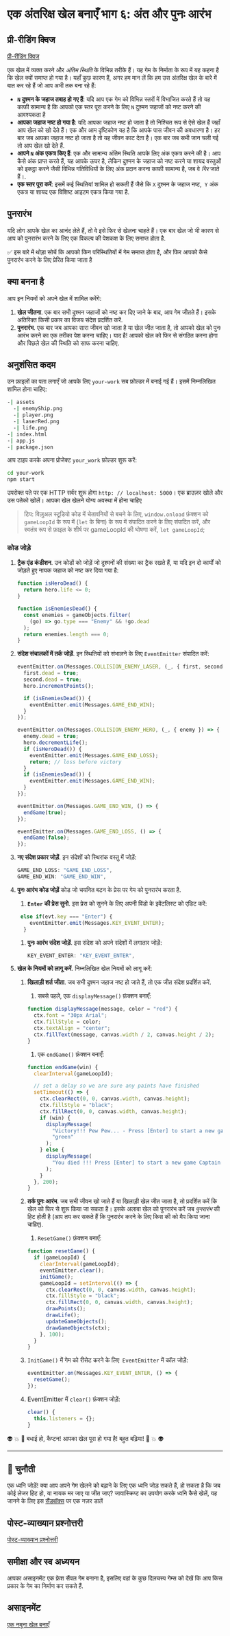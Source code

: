 # एक अंतरिक्ष खेल बनाएँ भाग ६: अंत और पुनः आरंभ

## प्री-रीडिंग क्विज

[प्री-रीडिंग क्विज](https://calm-wave-0d1a32b03.1.azurestaticapps.net/quiz/39?loc=hi)

एक खेल में व्यक्त करने और _अंतिम स्थिति_ के विभिन्न तरीके हैं। यह गेम के निर्माता के रूप में यह कहना है कि खेल क्यों समाप्त हो गया है। यहाँ कुछ कारण हैं, अगर हम मान लें कि हम उस अंतरिक्ष खेल के बारे में बात कर रहे हैं जो आप अभी तक बना रहे हैं:

- **`N` दुश्मन के जहाज तबाह हो गए हैं**: यदि आप एक गेम को विभिन्न स्तरों में विभाजित करते हैं तो यह काफी सामान्य है कि आपको एक स्तर पूरा करने के लिए `N` दुश्मन जहाजों को नष्ट करने की आवश्यकता है
- **आपका जहाज नष्ट हो गया है**: यदि आपका जहाज नष्ट हो जाता है तो निश्चित रूप से ऐसे खेल हैं जहाँ आप खेल को खो देते हैं। एक और आम दृष्टिकोण यह है कि आपके पास जीवन की अवधारणा है। हर बार जब आपका जहाज नष्ट हो जाता है तो यह जीवन काट देता है। एक बार जब सभी जान चली गई तो आप खेल खो देते हैं.
- **आपने `N` अंक एकत्र किए हैं**: एक और सामान्य अंतिम स्थिति आपके लिए अंक एकत्र करने की है। आप कैसे अंक प्राप्त करते हैं, यह आपके ऊपर है, लेकिन दुश्मन के जहाज को नष्ट करने या शायद वस्तुओं को इकट्ठा करने जैसी विभिन्न गतिविधियों के लिए अंक प्रदान करना काफी सामान्य है, जब वे _गिर_ जाते हैं।.
- **एक स्तर पूरा करें**: इसमें कई स्थितियां शामिल हो सकती हैं जैसे कि `X` दुश्मन के जहाज नष्ट,` Y` अंक एकत्र या शायद एक विशिष्ट आइटम एकत्र किया गया है.

## पुनरारंभ

यदि लोग आपके खेल का आनंद लेते हैं, तो वे इसे फिर से खेलना चाहते हैं। एक बार खेल जो भी कारण से आप को पुनरारंभ करने के लिए एक विकल्प की पेशकश के लिए समाप्त होता है.

✅ इस बारे में थोड़ा सोचें कि आपको किन परिस्थितियों में गेम समाप्त होता है, और फिर आपको कैसे पुनरारंभ करने के लिए प्रेरित किया जाता है

## क्या बनना है

आप इन नियमों को अपने खेल में शामिल करेंगे:

1. **खेल जीतना**. एक बार सभी दुश्मन जहाजों को नष्ट कर दिए जाने के बाद, आप गेम जीतते हैं। इसके अतिरिक्त किसी प्रकार का विजय संदेश प्रदर्शित करें.
1. **पुनरारंभ**. एक बार जब आपका सारा जीवन खो जाता है या खेल जीत जाता है, तो आपको खेल को पुनः आरंभ करने का एक तरीका पेश करना चाहिए। याद है! आपको खेल को फिर से संगठित करना होगा और पिछले खेल की स्थिति को साफ करना चाहिए.

## अनुशंसित कदम

उन फ़ाइलों का पता लगाएँ जो आपके लिए `your-work` सब फ़ोल्डर में बनाई गई हैं। इसमें निम्नलिखित शामिल होना चाहिए:

```bash
-| assets
  -| enemyShip.png
  -| player.png
  -| laserRed.png
  -| life.png
-| index.html
-| app.js
-| package.json
```

आप टाइप करके अपना प्रोजेक्ट `your_work` फ़ोल्डर शुरू करें:

```bash
cd your-work
npm start
```

उपरोक्त पते पर एक HTTP सर्वर शुरू होगा `http: // localhost: 5000`। एक ब्राउज़र खोले और उस पतेको खोलें। आपका खेल खेलने योग्य अवस्था में होना चाहिए

> टिप: विज़ुअल स्टूडियो कोड में चेतावनियों से बचने के लिए, `window.onload` फ़ंक्शन को` gameLoopId` के रूप में (`let` के बिना) के रूप में संपादित करने के लिए संपादित करें, और स्वतंत्र रूप से फ़ाइल के शीर्ष पर gameLoopId की घोषणा करें, `let gameLoopId`;

### कोड जोड़े

1. **ट्रैक एंड कंडीशन**. उन कोडों को जोड़ें जो दुश्मनों की संख्या का ट्रैक रखते हैं, या यदि इन दो कार्यों को जोड़ते हुए नायक जहाज को नष्ट कर दिया गया है:

   ```javascript
   function isHeroDead() {
     return hero.life <= 0;
   }

   function isEnemiesDead() {
     const enemies = gameObjects.filter(
       (go) => go.type === "Enemy" && !go.dead
     );
     return enemies.length === 0;
   }
   ```

1. **संदेश संचालकों में तर्क जोड़ें**. इन स्थितियों को संभालने के लिए `EventEmitter` संपादित करें:

   ```javascript
   eventEmitter.on(Messages.COLLISION_ENEMY_LASER, (_, { first, second }) => {
     first.dead = true;
     second.dead = true;
     hero.incrementPoints();

     if (isEnemiesDead()) {
       eventEmitter.emit(Messages.GAME_END_WIN);
     }
   });

   eventEmitter.on(Messages.COLLISION_ENEMY_HERO, (_, { enemy }) => {
     enemy.dead = true;
     hero.decrementLife();
     if (isHeroDead()) {
       eventEmitter.emit(Messages.GAME_END_LOSS);
       return; // loss before victory
     }
     if (isEnemiesDead()) {
       eventEmitter.emit(Messages.GAME_END_WIN);
     }
   });

   eventEmitter.on(Messages.GAME_END_WIN, () => {
     endGame(true);
   });

   eventEmitter.on(Messages.GAME_END_LOSS, () => {
     endGame(false);
   });
   ```

1. **नए संदेश प्रकार जोड़ें**. इन संदेशों को स्थिरांक वस्तु में जोड़ें:

   ```javascript
   GAME_END_LOSS: "GAME_END_LOSS",
   GAME_END_WIN: "GAME_END_WIN",
   ```

1. **पुनः आरंभ कोड जोड़ें** कोड जो चयनित बटन के प्रेस पर गेम को पुनरारंभ करता है.

   1. **`Enter` की प्रेस सुनो**. इस प्रेस को सुनने के लिए अपनी विंडो के इवेंटलिस्ट को एडिट करें:

   ```javascript
    else if(evt.key === "Enter") {
       eventEmitter.emit(Messages.KEY_EVENT_ENTER);
     }
   ```

   1. **पुनः आरंभ संदेश जोड़ें**. इस संदेश को अपने संदेशों में लगातार जोड़ें:

      ```javascript
      KEY_EVENT_ENTER: "KEY_EVENT_ENTER",
      ```

1. **खेल के नियमों को लागू करें**. निम्नलिखित खेल नियमों को लागू करें:

   1. **खिलाड़ी शर्त जीता**. जब सभी दुश्मन जहाज नष्ट हो जाते हैं, तो एक जीत संदेश प्रदर्शित करें.

      1. सबसे पहले, एक `displayMessage()` फ़ंक्शन बनाएँ:

      ```javascript
      function displayMessage(message, color = "red") {
        ctx.font = "30px Arial";
        ctx.fillStyle = color;
        ctx.textAlign = "center";
        ctx.fillText(message, canvas.width / 2, canvas.height / 2);
      }
      ```

      1. एक `endGame()` फ़ंक्शन बनाएँ:

      ```javascript
      function endGame(win) {
        clearInterval(gameLoopId);

        // set a delay so we are sure any paints have finished
        setTimeout(() => {
          ctx.clearRect(0, 0, canvas.width, canvas.height);
          ctx.fillStyle = "black";
          ctx.fillRect(0, 0, canvas.width, canvas.height);
          if (win) {
            displayMessage(
              "Victory!!! Pew Pew... - Press [Enter] to start a new game Captain Pew Pew",
              "green"
            );
          } else {
            displayMessage(
              "You died !!! Press [Enter] to start a new game Captain Pew Pew"
            );
          }
        }, 200);
      }
      ```

   1. **तर्क पुनः आरंभ**. जब सभी जीवन खो जाते हैं या खिलाड़ी खेल जीत जाता है, तो प्रदर्शित करें कि खेल को फिर से शुरू किया जा सकता है। इसके अलावा खेल को पुनरारंभ करें जब _पुनरारंभ_ की हिट होती है (आप तय कर सकते हैं कि पुनरारंभ करने के लिए किस की को मैप किया जाना चाहिए).

      1. `ResetGame()` फ़ंक्शन बनाएँ:

      ```javascript
      function resetGame() {
        if (gameLoopId) {
          clearInterval(gameLoopId);
          eventEmitter.clear();
          initGame();
          gameLoopId = setInterval(() => {
            ctx.clearRect(0, 0, canvas.width, canvas.height);
            ctx.fillStyle = "black";
            ctx.fillRect(0, 0, canvas.width, canvas.height);
            drawPoints();
            drawLife();
            updateGameObjects();
            drawGameObjects(ctx);
          }, 100);
        }
      }
      ```

   1. `InitGame()` में गेम को रीसेट करने के लिए` EventEmitter` में कॉल जोड़ें:

      ```javascript
      eventEmitter.on(Messages.KEY_EVENT_ENTER, () => {
        resetGame();
      });
      ```

   1. EventEmitter में `clear()` फ़ंक्शन जोड़ें:

      ```javascript
      clear() {
        this.listeners = {};
      }
      ```

👽 💥 🚀 बधाई हो, कैप्टन! आपका खेल पूरा हो गया है! बहुत बढ़िया! 🚀 💥 👽

---

## 🚀 चुनौती

एक ध्वनि जोड़ें! क्या आप अपने गेम खेलने को बढ़ाने के लिए एक ध्वनि जोड़ सकते हैं, हो सकता है कि जब कोई लेजर हिट हो, या नायक मर जाए या जीत जाए? जावास्क्रिप्ट का उपयोग करके ध्वनि कैसे खेलें, यह जानने के लिए इस [सैंडबॉक्स](https://www.w3schools.com/jsref/tryit.asp?filename=tryjsref_audio_play) पर एक नज़र डालें

## पोस्ट-व्याख्यान प्रश्नोत्तरी

[पोस्ट-व्याख्यान प्रश्नोत्तरी](https://calm-wave-0d1a32b03.1.azurestaticapps.net/quiz/40?loc=hi)

## समीक्षा और स्व अध्ययन

आपका असाइनमेंट एक फ्रेश सैंपल गेम बनाना है, इसलिए वहां के कुछ दिलचस्प गेम्स को देखें कि आप किस प्रकार के गेम का निर्माण कर सकते हैं.

## असाइनमेंट

[एक नमूना खेल बनाएँ](assignment.hi.md)
